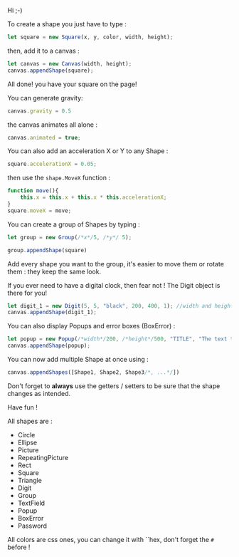 Hi ;-)

To create a shape you just have to type :
```js
let square = new Square(x, y, color, width, height);
```
then, add it to a canvas :

```js
let canvas = new Canvas(width, height);
canvas.appendShape(square);
```
All done! you have your square on the page!

You can generate gravity:
```js
canvas.gravity = 0.5
```
the canvas animates all alone :
```js
canvas.animated = true;
```
You can also add an acceleration X or Y to any Shape :
```js
square.accelerationX = 0.05;
```

then use the `shape.MoveX` function :
```js
function move(){
    this.x = this.x + this.x * this.accelerationX;
}
square.moveX = move;
```

You can create a group of Shapes by typing :
```js
let group = new Group(/*x*/5, /*y*/ 5);

group.appendShape(square)
```
Add every shape you want to the group, it's easier to move them or rotate them : they keep the same look.

If you ever need to have a digital clock, then fear not ! The Digit object is there for you!

```js
let digit_1 = new Digit(5, 5, "black", 200, 400, 1); //width and height aren't working yet, I'm gonna fix this
canvas.appendShape(digit_1);
```

You can also display Popups and error boxes (BoxError) :
```js
let popup = new Popup(/*width*/200, /*height*/500, "TITLE", "The text to display on the popup", "green")
canvas.appendShape(popup);
```

You can now add multiple Shape at once using :
```js
canvas.appendShapes([Shape1, Shape2, Shape3/*, ...*/])
```

Don't forget to **always** use the getters / setters to be sure that the shape changes as intended.

Have fun !


All shapes are : 
- Circle
- Ellipse
- Picture
- RepeatingPicture
- Rect
- Square
- Triangle
- Digit
- Group
- TextField
- Popup
- BoxError
- Password

All colors are css ones, you can change it with ``hex, don't forget the `#` before !